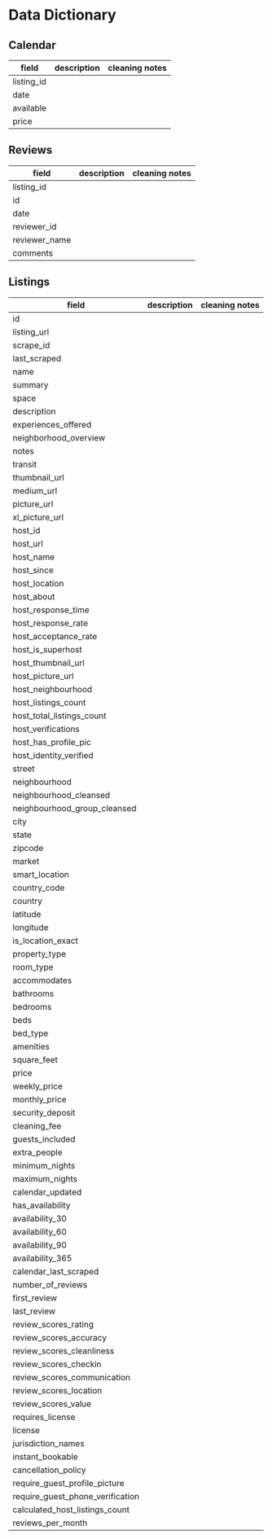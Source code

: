 # Data Dictionary


## Calendar

| field | description | cleaning notes |
| ----- | ----------- | -------------- |
| listing_id |  |  |
| date |  |  |
| available |  |  |	
| price |  |  |


## Reviews

| field | description | cleaning notes |
| ----- | ----------- | -------------- |
| listing_id |  |  |
| id |  |  |
| date |  |  |
| reviewer_id |  |  |
| reviewer_name |  |  |
| comments |  |  |


## Listings

| field | description | cleaning notes |
| ----- | ----------- | -------------- |
| id |  |  |
| listing_url |  |  |
| scrape_id |  |  |
| last_scraped |  |  |
| name |  |  |
| summary |  |  |
| space |  |  |
| description |  |  |
| experiences_offered |  |  |
| neighborhood_overview |  |  |
| notes |  |  |
| transit |  |  |
| thumbnail_url |  |  |
| medium_url |  |  |
| picture_url |  |  |
| xl_picture_url |  |  |
| host_id |  |  |
| host_url |  |  |
| host_name |  |  |
| host_since |  |  |
| host_location |  |  |
| host_about |  |  |
| host_response_time |  |  |
| host_response_rate |  |  |
| host_acceptance_rate |  |  |
| host_is_superhost |  |  |
| host_thumbnail_url |  |  |
| host_picture_url |  |  |
| host_neighbourhood |  |  |
| host_listings_count |  |  |
| host_total_listings_count |  |  |
| host_verifications |  |  |
| host_has_profile_pic |  |  |
| host_identity_verified |  |  |
| street |  |  |
| neighbourhood |  |  |
| neighbourhood_cleansed |  |  |
| neighbourhood_group_cleansed |  |  |
| city |  |  |
| state |  |  |
| zipcode |  |  |
| market |  |  |
| smart_location |  |  |
| country_code |  |  |
| country |  |  |
| latitude |  |  |
| longitude |  |  |
| is_location_exact |  |  |
| property_type |  |  |
| room_type |  |  |
| accommodates |  |  |
| bathrooms |  |  |
| bedrooms |  |  |
| beds |  |  |
| bed_type |  |  |
| amenities |  |  |
| square_feet |  |  |
| price |  |  |
| weekly_price |  |  |
| monthly_price |  |  |
| security_deposit |  |  |
| cleaning_fee |  |  |
| guests_included |  |  |
| extra_people |  |  |
| minimum_nights |  |  |
| maximum_nights |  |  |
| calendar_updated |  |  |
| has_availability |  |  |
| availability_30 |  |  |
| availability_60 |  |  |
| availability_90 |  |  |
| availability_365 |  |  |
| calendar_last_scraped |  |  |
| number_of_reviews |  |  |
| first_review |  |  |
| last_review |  |  |
| review_scores_rating |  |  |
| review_scores_accuracy |  |  |
| review_scores_cleanliness |  |  |
| review_scores_checkin |  |  |
| review_scores_communication |  |  |
| review_scores_location |  |  |
| review_scores_value |  |  |
| requires_license |  |  |
| license |  |  |
| jurisdiction_names |  |  |
| instant_bookable |  |  |
| cancellation_policy |  |  |
| require_guest_profile_picture |  |  |
| require_guest_phone_verification |  |  |
| calculated_host_listings_count |  |  |
| reviews_per_month |  |  |

